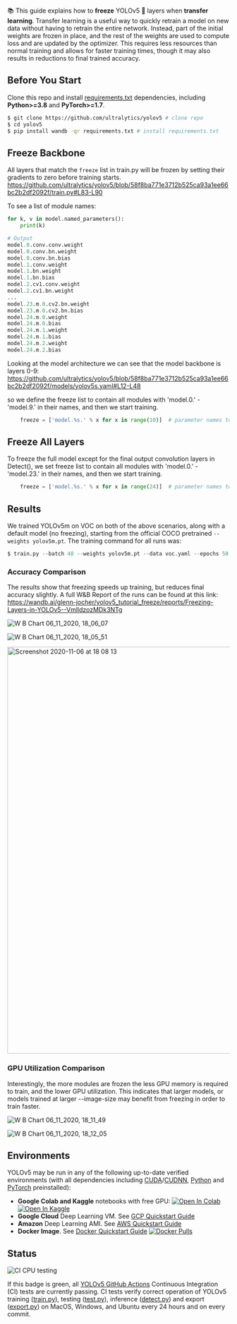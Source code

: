 📚 This guide explains how to **freeze** YOLOv5 🚀 layers when **transfer learning**. Transfer learning is a useful way to quickly retrain a model on new data without having to retrain the entire network. Instead, part of the initial weights are frozen in place, and the rest of the weights are used to compute loss and are updated by the optimizer. This requires less resources than normal training and allows for faster training times, though it may also results in reductions to final trained accuracy.


## Before You Start

Clone this repo and install [requirements.txt](https://github.com/ultralytics/yolov5/blob/master/requirements.txt) dependencies, including **Python>=3.8** and **PyTorch>=1.7**.

```bash
$ git clone https://github.com/ultralytics/yolov5 # clone repo
$ cd yolov5
$ pip install wandb -qr requirements.txt # install requirements.txt
```

## Freeze Backbone

All layers that match the `freeze` list in train.py will be frozen by setting their gradients to zero before training starts.
https://github.com/ultralytics/yolov5/blob/58f8ba771e3712b525ca93a1ee66bc2b2df2092f/train.py#L83-L90

To see a list of module names:
```python
for k, v in model.named_parameters():
    print(k)

# Output
model.0.conv.conv.weight
model.0.conv.bn.weight
model.0.conv.bn.bias
model.1.conv.weight
model.1.bn.weight
model.1.bn.bias
model.2.cv1.conv.weight
model.2.cv1.bn.weight
...
model.23.m.0.cv2.bn.weight
model.23.m.0.cv2.bn.bias
model.24.m.0.weight
model.24.m.0.bias
model.24.m.1.weight
model.24.m.1.bias
model.24.m.2.weight
model.24.m.2.bias
```

Looking at the model architecture we can see that the model backbone is layers 0-9:
https://github.com/ultralytics/yolov5/blob/58f8ba771e3712b525ca93a1ee66bc2b2df2092f/models/yolov5s.yaml#L12-L48

so we define the freeze list to contain all modules with 'model.0.' - 'model.9.' in their names, and then we start training.
```python
    freeze = ['model.%s.' % x for x in range(10)]  # parameter names to freeze (full or partial)
```

## Freeze All Layers

To freeze the full model except for the final output convolution layers in Detect(), we set freeze list to contain all modules with 'model.0.' - 'model.23.' in their names, and then we start training.
```python
    freeze = ['model.%s.' % x for x in range(24)]  # parameter names to freeze (full or partial)
```

## Results

We trained YOLOv5m on VOC on both of the above scenarios, along with a default model (no freezing), starting from the official COCO pretrained `--weights yolov5m.pt`. The training command for all runs was:
```python
$ train.py --batch 48 --weights yolov5m.pt --data voc.yaml --epochs 50 --cache --img 512 --hyp hyp.finetune.yaml
```

### Accuracy Comparison

The results show that freezing speeds up training, but reduces final accuracy slightly. A full W&B Report of the runs can be found at this link:
https://wandb.ai/glenn-jocher/yolov5_tutorial_freeze/reports/Freezing-Layers-in-YOLOv5--VmlldzozMDk3NTg

![W B Chart 06_11_2020, 18_06_07](https://user-images.githubusercontent.com/26833433/98394454-11579f80-205b-11eb-8e57-d8318e1cc2f8.png)

![W B Chart 06_11_2020, 18_05_51](https://user-images.githubusercontent.com/26833433/98394459-13216300-205b-11eb-871b-49e20691a423.png)

<img width="922" alt="Screenshot 2020-11-06 at 18 08 13" src="https://user-images.githubusercontent.com/26833433/98394485-22081580-205b-11eb-9e37-1f9869fe91d8.png">

### GPU Utilization Comparison

Interestingly, the more modules are frozen the less GPU memory is required to train, and the lower GPU utilization. This indicates that larger models, or models trained at larger --image-size may benefit from freezing in order to train faster.

![W B Chart 06_11_2020, 18_11_49](https://user-images.githubusercontent.com/26833433/98394920-c2f6d080-205b-11eb-9611-fd68522b4e0e.png)

![W B Chart 06_11_2020, 18_12_05](https://user-images.githubusercontent.com/26833433/98394918-bf634980-205b-11eb-948d-311036ef9325.png)


## Environments

YOLOv5 may be run in any of the following up-to-date verified environments (with all dependencies including [CUDA](https://developer.nvidia.com/cuda)/[CUDNN](https://developer.nvidia.com/cudnn), [Python](https://www.python.org/) and [PyTorch](https://pytorch.org/) preinstalled):

- **Google Colab and Kaggle** notebooks with free GPU: <a href="https://colab.research.google.com/github/ultralytics/yolov5/blob/master/tutorial.ipynb"><img src="https://colab.research.google.com/assets/colab-badge.svg" alt="Open In Colab"></a> <a href="https://www.kaggle.com/ultralytics/yolov5"><img src="https://kaggle.com/static/images/open-in-kaggle.svg" alt="Open In Kaggle"></a>
- **Google Cloud** Deep Learning VM. See [GCP Quickstart Guide](https://github.com/ultralytics/yolov5/wiki/GCP-Quickstart)
- **Amazon** Deep Learning AMI. See [AWS Quickstart Guide](https://github.com/ultralytics/yolov5/wiki/AWS-Quickstart)
- **Docker Image**. See [Docker Quickstart Guide](https://github.com/ultralytics/yolov5/wiki/Docker-Quickstart) <a href="https://hub.docker.com/r/ultralytics/yolov5"><img src="https://img.shields.io/docker/pulls/ultralytics/yolov5?logo=docker" alt="Docker Pulls"></a>

## Status

![CI CPU testing](https://github.com/ultralytics/yolov5/workflows/CI%20CPU%20testing/badge.svg)

If this badge is green, all [YOLOv5 GitHub Actions](https://github.com/ultralytics/yolov5/actions) Continuous Integration (CI) tests are currently passing. CI tests verify correct operation of YOLOv5 training ([train.py](https://github.com/ultralytics/yolov5/blob/master/train.py)), testing ([test.py](https://github.com/ultralytics/yolov5/blob/master/test.py)), inference ([detect.py](https://github.com/ultralytics/yolov5/blob/master/detect.py)) and export ([export.py](https://github.com/ultralytics/yolov5/blob/master/models/export.py)) on MacOS, Windows, and Ubuntu every 24 hours and on every commit.
